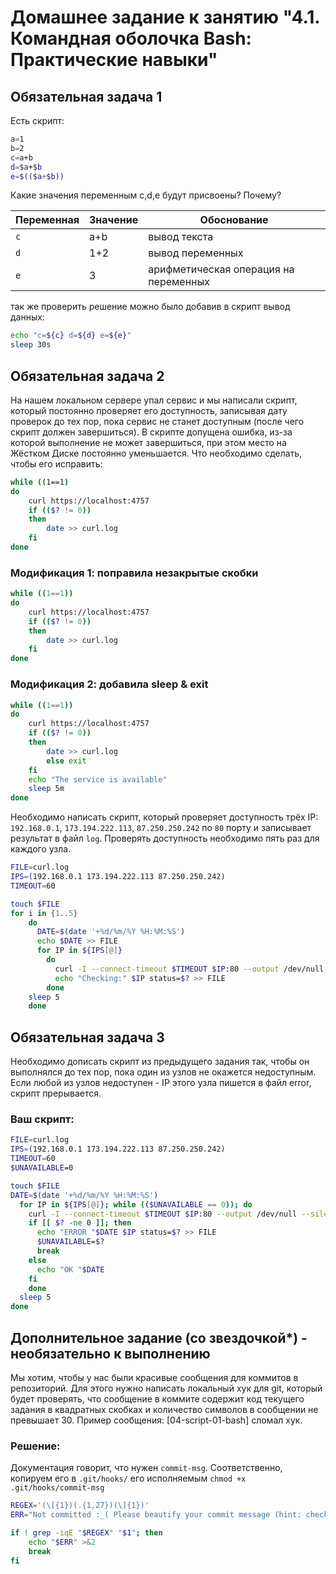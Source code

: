 # Домашнее задание к занятию "4.1. Командная оболочка Bash: Практические навыки"

## Обязательная задача 1

Есть скрипт:
```bash
a=1
b=2
c=a+b
d=$a+$b
e=$(($a+$b))
```

Какие значения переменным c,d,e будут присвоены? Почему?

| Переменная  | Значение | Обоснование |
| ------------- | ------------- | ------------- |
| `c`  | a+b  | вывод текста |
| `d`  | 1+2  | вывод переменных |
| `e`  | 3  | арифметическая операция на переменных |

так же проверить решение можно было добавив в скрипт вывод данных:
```bash
echo "c=${c} d=${d} e=${e}"
sleep 30s
```

## Обязательная задача 2
На нашем локальном сервере упал сервис и мы написали скрипт, который постоянно проверяет его доступность, записывая дату проверок до тех пор, пока сервис не станет доступным (после чего скрипт должен завершиться). В скрипте допущена ошибка, из-за которой выполнение не может завершиться, при этом место на Жёстком Диске постоянно уменьшается. Что необходимо сделать, чтобы его исправить:
```bash
while ((1==1)
do
	curl https://localhost:4757
	if (($? != 0))
	then
		date >> curl.log
	fi
done
```

### Модификация 1: поправила незакрытые скобки
```bash
while ((1==1))
do
	curl https://localhost:4757
	if (($? != 0))
	then
		date >> curl.log
	fi
done
```

### Модификация 2: добавила sleep & exit
```bash
while ((1==1))
do
	curl https://localhost:4757
	if (($? != 0))
	then
		date >> curl.log
		else exit
	fi
	echo "The service is available"
	sleep 5m
done
```


Необходимо написать скрипт, который проверяет доступность трёх IP: `192.168.0.1`, `173.194.222.113`, `87.250.250.242` по `80` порту и записывает результат в файл `log`. Проверять доступность необходимо пять раз для каждого узла.

```bash
FILE=curl.log          
IPS=(192.168.0.1 173.194.222.113 87.250.250.242)
TIMEOUT=60

touch $FILE
for i in {1..5}
    do
      DATE=$(date '+%d/%m/%Y %H:%M:%S')
      echo $DATE >> FILE
      for IP in ${IPS[@]}
        do
          curl -I --connect-timeout $TIMEOUT $IP:80 --output /dev/null --silent
          echo "Checking:" $IP status=$? >> FILE
        done
    sleep 5
    done
```

## Обязательная задача 3
Необходимо дописать скрипт из предыдущего задания так, чтобы он выполнялся до тех пор, пока один из узлов не окажется недоступным. Если любой из узлов недоступен - IP этого узла пишется в файл error, скрипт прерывается.

### Ваш скрипт:
```bash
FILE=curl.log          
IPS=(192.168.0.1 173.194.222.113 87.250.250.242)
TIMEOUT=60
$UNAVAILABLE=0

touch $FILE
DATE=$(date '+%d/%m/%Y %H:%M:%S')
  for IP in ${IPS[@]}; while (($UNAVAILABLE == 0)); do
    curl -I --connect-timeout $TIMEOUT $IP:80 --output /dev/null --silent
    if [[ $? -ne 0 ]]; then
      echo "ERROR "$DATE $IP status=$? >> FILE
      $UNAVAILABLE=$?
      break
    else
      echo "OK "$DATE
    fi
    done
  sleep 5
done
```

## Дополнительное задание (со звездочкой*) - необязательно к выполнению

Мы хотим, чтобы у нас были красивые сообщения для коммитов в репозиторий. Для этого нужно написать локальный хук для git, который будет проверять, что сообщение в коммите содержит код текущего задания в квадратных скобках и количество символов в сообщении не превышает 30. Пример сообщения: \[04-script-01-bash\] сломал хук.

### Решение:
Документация говорит, что нужен `commit-msg`.
Соответственно, копируем его в `.git/hooks/` его исполняемым `chmod +x .git/hooks/commit-msg`
```bash
REGEX='(\[{1})(.{1,27})(\]{1})'
ERR="Not committed :_( Please beautify your commit message (hint: check commit-msg hook's regex)"

if ! grep -iqE "$REGEX" "$1"; then
    echo "$ERR" >&2
    break
fi
```